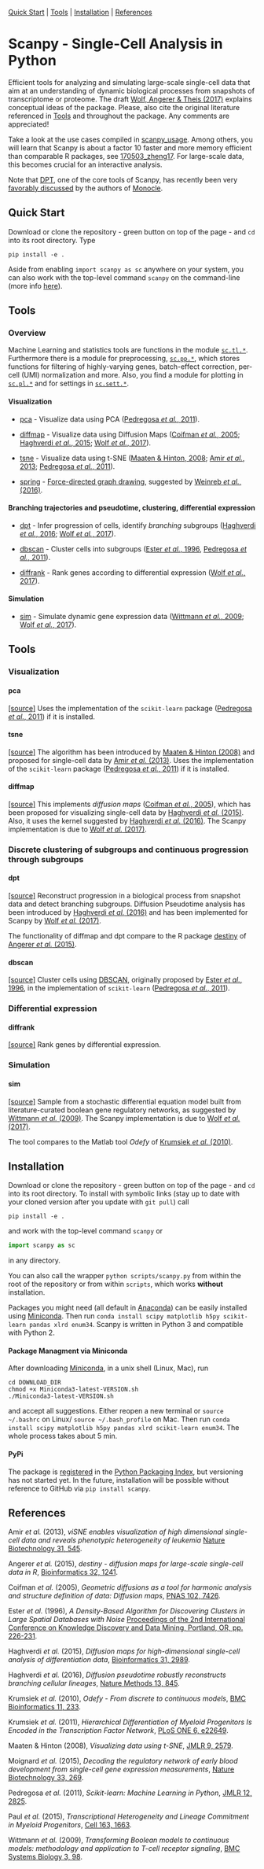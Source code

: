 [Quick Start](#quick_start) |
[Tools](#tools) |
[Installation](#install) |
[References](#references)

# Scanpy - Single-Cell Analysis in Python

Efficient tools for analyzing and simulating large-scale single-cell data that aim at an understanding
of dynamic biological processes from snapshots of transcriptome or
proteome. The draft [Wolf, Angerer & Theis (2017)](http://falexwolf.de/docs/scanpy.pdf) explains conceptual ideas of the package. Please, also cite the original literature referenced in [Tools](#tools) and throughout the package. Any comments are appreciated!

Take a look at the use cases compiled in
[scanpy_usage](https://github.com/theislab/scanpy_usage). Among others, you will
learn that Scanpy is about a factor 10 faster and more memory efficient than
comparable R packages, see
[170503_zheng17](https://github.com/theislab/scanpy_usage/170503_zheng17). For large-scale
data, this becomes crucial for an interactive analysis.

Note that [DPT](#dpt), one of the core tools of Scanpy, has recently been very [favorably discussed](http://biorxiv.org/content/early/2017/02/21/110668) by the authors of [Monocle](http://cole-trapnell-lab.github.io/monocle-release/articles/v2.0.0/).

## Quick Start <a id="quick_start"></a>

Download or clone the repository - green button on top of the page - and `cd`
into its root directory. Type 
```
pip install -e .
```
Aside from enabling `import scanpy as sc` anywhere on your system, you can also work 
with the top-level command `scanpy` on the command-line (more info [here](#install)).

## Tools

### Overview

Machine Learning and statistics tools are functions in the module
[`sc.tl.*`](scanpy/tools). Furthermore there is a module for preprocessing,
[`sc.pp.*`](scanpy/preprocessing), which stores functions for filtering of
highly-varying genes, batch-effect correction, per-cell (UMI) normalization and
more. Also, you find a module for plotting in [`sc.pl.*`](scanpy/plotting) and for
settings in [`sc.sett.*`](scanpy/settings.py).

#### Visualization

* [pca](#pca) - Visualize data using PCA ([Pedregosa *et al.*, 2011](#ref_pedregosa11)).

* [diffmap](#diffmap) - Visualize data using Diffusion Maps
([Coifman *et al.*, 2005](#ref_coifman05); [Haghverdi *et al.*,
2015](#ref_haghverdi15); [Wolf *et al.*, 2017](#ref_wolf17)).

* [tsne](#tsne) - Visualize data using t-SNE ([Maaten & Hinton, 2008](#ref_maaten08); [Amir *et al.*, 2013](#ref_amir13); 
  [Pedregosa *et al.*, 2011](#ref_pedregosa11)).

* [spring](#spring) - [Force-directed graph drawing](https://en.wikipedia.org/wiki/Force-directed_graph_drawing), suggested by [Weinreb *et al.*, (2016)](http://biorxiv.org/content/early/2016/11/29/090332).

#### Branching trajectories and pseudotime, clustering, differential expression

* [dpt](#dpt) - Infer progression of cells, identify *branching*
subgroups ([Haghverdi *et al.*, 2016](#ref_haghverdi16); [Wolf *et al.*, 2017](#ref_wolf17)).

* [dbscan](#dbscan) - Cluster cells into subgroups ([Ester *et al.*,
1996](#ref_ester96), [Pedregosa *et al.*, 2011](#ref_pedregosa11)).

* [diffrank](#diffrank) - Rank genes according to differential 
  expression ([Wolf *et al.*, 2017](#ref_wolf17)).

#### Simulation

* [sim](#sim) - Simulate dynamic gene expression data ([Wittmann
*et al.*, 2009](#ref_wittmann09); [Wolf *et al.*, 2017](#ref_wolf17)).

## Tools <a id="tools"></a>

### Visualization

#### pca <a id="pca"></a>

[[source]](scanpy/tools/pca.py) Uses the implementation of the `scikit-learn` package
([Pedregosa *et al.*, 2011](#ref_pedregosa11)) if it is installed.

#### tsne <a id="tsne"></a>

[[source]](scanpy/tools/tsne.py) The algorithm has been introduced by [Maaten & Hinton
  (2008)](#ref_maaten08) and proposed for single-cell data by [Amir *et
  al.* (2013)](#ref_amir13). Uses the implementation of the `scikit-learn` package
([Pedregosa *et al.*, 2011](#ref_pedregosa11)) if it is installed.

#### diffmap <a id="diffmap"></a>

[[source]](scanpy/tools/diffmap.py) This implements *diffusion maps* ([Coifman
*et al.*, 2005](#ref_coifman05)), which has been proposed for visualizing
single-cell data by [Haghverdi *et al.* (2015)](#ref_haghverdi15). Also, it uses
the kernel suggested by [Haghverdi *et al.* (2016)](#ref_haghverdi16). The 
Scanpy implementation is due to [Wolf *et al.* (2017)](#ref_wolf17).

### Discrete clustering of subgroups and continuous progression through subgroups

#### dpt <a id="dpt"></a>

[[source]](scanpy/tools/dpt.py) Reconstruct progression in a biological process from snapshot data and detect
branching subgroups. Diffusion Pseudotime analysis has been introduced by
[Haghverdi *et al.* (2016)](#ref_haghverdi16) and has been implemented for Scanpy by 
[Wolf *et al.* (2017)](#ref_wolf17).

The functionality of diffmap and dpt compare to the R package
[destiny](http://bioconductor.org/packages/release/bioc/html/destiny.html) of
[Angerer *et al.* (2015)](#ref_angerer16).

#### dbscan <a id="dbscan"></a>

[[source]](scanpy/tools/dbscan.py) Cluster cells using [DBSCAN](https://en.wikipedia.org/wiki/DBSCAN), 
originally proposed by [Ester *et al.*, 1996](#ref_ester96), in the implementation of
`scikit-learn` ([Pedregosa *et al.*, 2011](#ref_pedregosa11)).

### Differential expression

#### diffrank <a id="diffrank"></a>

[[source]](scanpy/tools/diffrank.py) Rank genes by differential expression.

### Simulation

#### sim <a id="sim"></a>

[[source]](scanpy/tools/sim.py) Sample from a stochastic differential equation
model built from literature-curated boolean gene regulatory networks, as
suggested by [Wittmann *et al.* (2009)](#ref_wittmann09). The Scanpy implementation is
due to [Wolf *et al.* (2017)](#ref_wolf17).

The tool compares to the Matlab tool *Odefy* of [Krumsiek *et al.*
(2010)](#ref_krumsiek10).

## Installation <a id="install"></a>

Download or clone the repository - green button on top of the page - and `cd`
into its root directory. To install with symbolic links (stay up to date with
your cloned version after you update with `git pull`) call
```
pip install -e .
``` 
and work with the top-level command `scanpy` or
```python
import scanpy as sc
```
in any directory.

You can also call the wrapper `python scripts/scanpy.py` from within the root of
the repository or from within `scripts`, which works **without** installation.

Packages you might need (all default in
[Anaconda](https://www.continuum.io/downloads)) can be easily installed using
[Miniconda](http://conda.pydata.org/miniconda.html). Then run `conda install
scipy matplotlib h5py scikit-learn pandas xlrd enum34`. Scanpy is written in Python 3
and compatible with Python 2.

#### Package Managment via Miniconda

After downloading [Miniconda](http://conda.pydata.org/miniconda.html), in a unix shell (Linux, Mac), run
```shell
cd DOWNLOAD_DIR
chmod +x Miniconda3-latest-VERSION.sh
./Miniconda3-latest-VERSION.sh
```
and accept all suggestions. Either reopen a new terminal or `source
~/.bashrc` on Linux/ `source ~/.bash_profile` on Mac. Then run
`conda install scipy matplotlib h5py pandas xlrd scikit-learn enum34`. The whole process takes about 5 min.

#### PyPi

The package is [registered](https://pypi.python.org/pypi/scanpy/0.1) in the
[Python Packaging Index](https://pypi.python.org/pypi), but versioning has not
started yet. In the future, installation will be possible without reference to
GitHub via `pip install scanpy`.

## References <a id="references"></a>

<a id="ref_amir13"></a>
Amir *et al.* (2013),
*viSNE enables visualization of high dimensional single-cell data and reveals phenotypic heterogeneity of leukemia*
[Nature Biotechnology 31, 545](
http://dx.doi.org/10.1038/nbt.2594).

<a id="ref_angerer15"></a>
Angerer *et al.* (2015),
*destiny - diffusion maps for large-scale single-cell data in R*,
[Bioinformatics 32, 1241](
http://dx.doi.org/10.1038/nmeth.3971).

<a id="ref_coifman05"></a>
Coifman *et al.* (2005),
*Geometric diffusions as a tool for harmonic analysis and structure definition of data: Diffusion maps*,
[PNAS 102, 7426](
http://dx.doi.org/10.1038/nmeth.3971).

<a id="ref_ester96"></a>
Ester *et al.* (1996),
*A Density-Based Algorithm for Discovering Clusters in Large Spatial Databases with Noise*
[Proceedings of the 2nd International Conference on Knowledge Discovery and Data Mining, Portland, OR, pp. 226-231](
http://citeseerx.ist.psu.edu/viewdoc/summary?doi=10.1.1.121.9220).

<a id="ref_haghverdi15"></a>
Haghverdi *et al.* (2015), 
*Diffusion maps for high-dimensional single-cell analysis of differentiation data*,
[Bioinformatics 31, 2989](
http://dx.doi.org/10.1093/bioinformatics/btv325).

<a id="ref_haghverdi16"></a>
Haghverdi *et al.* (2016),
*Diffusion pseudotime robustly reconstructs branching cellular lineages*,
[Nature Methods 13, 845](
http://dx.doi.org/10.1038/nmeth.3971).

<a id="ref_krumsiek10"></a>
Krumsiek *et al.* (2010),
*Odefy - From discrete to continuous models*,
[BMC Bioinformatics 11, 233](http://dx.doi.org/10.1186/1471-2105-11-233).

<a id="ref_krumsiek11"></a>
Krumsiek *et al.* (2011),
*Hierarchical Differentiation of Myeloid Progenitors Is Encoded in the Transcription Factor Network*,
[PLoS ONE 6, e22649](http://dx.doi.org/10.1371/journal.pone.0022649).

<a id="ref_maaten08"></a>
Maaten & Hinton (2008),
*Visualizing data using t-SNE*,
[JMLR 9, 2579](
http://www.jmlr.org/papers/v9/vandermaaten08a.html).

<a id="ref_moignard15"></a>
Moignard *et al.* (2015),
*Decoding the regulatory network of early blood development from single-cell gene expression measurements*,
[Nature Biotechnology 33, 269](
http://dx.doi.org/10.1038/nbt.3154).

<a id="ref_pedregosa11"></a>
Pedregosa *et al.* (2011),
*Scikit-learn: Machine Learning in Python*, 
[JMLR 12, 2825](
http://www.jmlr.org/papers/v12/pedregosa11a.html).

<a id="ref_paul15"></a>
Paul *et al.* (2015),
*Transcriptional Heterogeneity and Lineage Commitment in Myeloid Progenitors*, 
[Cell 163, 1663](
http://dx.doi.org/10.1016/j.cell.2015.11.013).

<a id="ref_wittmann09"></a>
Wittmann *et al.* (2009),
*Transforming Boolean models to continuous models: methodology and application to T-cell receptor signaling*,
[BMC Systems Biology 3, 98](
http://dx.doi.org/10.1186/1752-0509-3-98).

